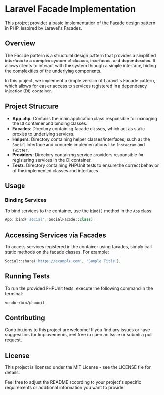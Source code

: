 # Laravel Facade Implementation

This project provides a basic implementation of the Facade design pattern in PHP, inspired by Laravel's Facades.

## Overview

The Facade pattern is a structural design pattern that provides a simplified interface to a complex system of classes, interfaces, and dependencies. It allows clients to interact with the system through a simple interface, hiding the complexities of the underlying components.

In this project, we implement a simple version of Laravel's Facade pattern, which allows for easier access to services registered in a dependency injection (DI) container.

## Project Structure

- **App.php**: Contains the main application class responsible for managing the DI container and binding classes.
- **Facades**: Directory containing facade classes, which act as static proxies to underlying services.
- **Helpers**: Directory containing helper classes/interfaces, such as the `Social` interface and concrete implementations like `Instagram` and `Twitter`.
- **Providers**: Directory containing service providers responsible for registering services in the DI container.
- **Tests**: Directory containing PHPUnit tests to ensure the correct behavior of the implemented classes and interfaces.

## Usage

### Binding Services

To bind services to the container, use the `bind()` method in the `App` class:

```php
App::bind('social', SocialFacade::class);
```
## Accessing Services via Facades

To access services registered in the container using facades, simply call static methods on the facade classes. For example:

```php
Social::share('https://example.com', 'Sample Title');
```

## Running Tests

To run the provided PHPUnit tests, execute the following command in the terminal:

```bash
vendor/bin/phpunit
```

## Contributing

Contributions to this project are welcome! If you find any issues or have suggestions for improvements, feel free to open an issue or submit a pull request.

## License

This project is licensed under the MIT License - see the LICENSE file for details.

Feel free to adjust the README according to your project's specific requirements or additional information you want to provide.
